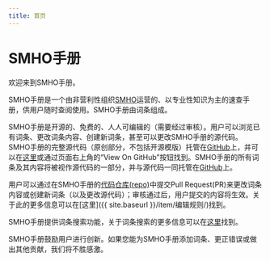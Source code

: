 ```yaml
---
title: 首页
---
```


# SMHO手册

欢迎来到SMHO手册。

SMHO手册是一个由非营利性组织[SMHO](https://s-m-h-o.github.io/)运营的、以专业性知识为主的速查手册，供用户随时查阅使用。SMHO手册由词条组成。

SMHO手册是开源的、免费的、人人可编辑的（需要经过审核）。用户可以浏览已有词条、更改词条内容、创建新词条，甚至可以更改SMHO手册的源代码。SMHO手册的完整源代码（原创部分，不包括开源模版）托管在[GitHub](https://github.com)上，并可以在[这里](https://github.com/S-M-H-O/handbook)或通过页面右上角的“View On GitHub”按钮找到。SMHO手册的所有词条及其内容将被视作源代码的一部分，并与源代码一同托管在[GitHub](https://github.com)上。

用户可以通过在SMHO手册的[代码仓库(repo)](https://github.com/S-M-H-O/handbook)中提交Pull Request(PR)来更改词条内容或创建新词条（以及更改源代码）；审核通过后，用户提交的内容将生效。关于此的更多信息可以在[这里]({{ site.baseurl }}/item/编辑规则/)找到。

SMHO手册提供词条搜索功能，关于词条搜索的更多信息可以在[这里](#)找到。

SMHO手册鼓励用户进行创新。如果您能为SMHO手册添加词条、更正错误或做出其他贡献，我们将不胜感激。
